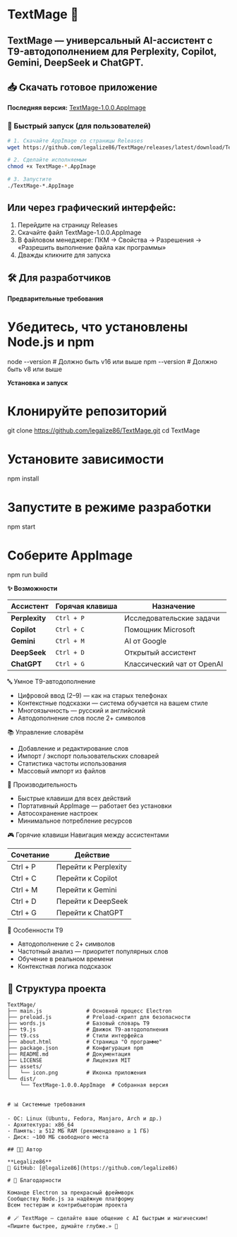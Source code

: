 # TextMage 🔮
**TextMage** — универсальный AI-ассистент с T9-автодополнением для **Perplexity**, **Copilot**, **Gemini**, **DeepSeek** и **ChatGPT**.
---
## 📥 Скачать готовое приложение
**Последняя версия:** [TextMage-1.0.0.AppImage](https://github.com/legalize86/TextMage/releases/latest)

### 🚀 Быстрый запуск (для пользователей)
```bash
# 1. Скачайте AppImage со страницы Releases
wget https://github.com/legalize86/TextMage/releases/latest/download/TextMage-1.0.0.AppImage

# 2. Сделайте исполняемым
chmod +x TextMage-*.AppImage

# 3. Запустите
./TextMage-*.AppImage

```
## Или через графический интерфейс:

1. Перейдите на страницу Releases
2. Скачайте файл TextMage-1.0.0.AppImage
3. В файловом менеджере: ПКМ → Свойства → Разрешения → «Разрешить выполнение файла как программы»
4. Дважды кликните для запуска

## 🛠️ Для разработчиков
**Предварительные требования**
# Убедитесь, что установлены Node.js и npm
node --version  # Должно быть v16 или выше
npm --version   # Должно быть v8 или выше

**Установка и запуск**
# Клонируйте репозиторий
git clone https://github.com/legalize86/TextMage.git
cd TextMage

# Установите зависимости
npm install

# Запустите в режиме разработки
npm start

# Соберите AppImage
npm run build

**✨ Возможности**

| Ассистент      | Горячая клавиша | Назначение                 |
| -------------- | --------------- | -------------------------- |
| **Perplexity** | `Ctrl + P`      | Исследовательские задачи   |
| **Copilot**    | `Ctrl + C`      | Помощник Microsoft         |
| **Gemini**     | `Ctrl + M`      | AI от Google               |
| **DeepSeek**   | `Ctrl + D`      | Открытый ассистент         |
| **ChatGPT**    | `Ctrl + G`      | Классический чат от OpenAI |


🔤 Умное T9-автодополнение

- Цифровой ввод (2–9) — как на старых телефонах
- Контекстные подсказки — система обучается на вашем стиле
- Многоязычность — русский и английский
- Автодополнение слов после 2+ символов

📚 Управление словарём

- Добавление и редактирование слов
- Импорт / экспорт пользовательских словарей
- Статистика частоты использования
- Массовый импорт из файлов

🎯 Производительность

- Быстрые клавиши для всех действий
- Портативный AppImage — работает без установки
- Автосохранение настроек
- Минимальное потребление ресурсов

🎮 Горячие клавиши
Навигация между ассистентами

| Сочетание | Действие             |
| --------- | -------------------- |
| Ctrl + P  | Перейти к Perplexity |
| Ctrl + C  | Перейти к Copilot    |
| Ctrl + M  | Перейти к Gemini     |
| Ctrl + D  | Перейти к DeepSeek   |
| Ctrl + G  | Перейти к ChatGPT    |

🔮 Особенности T9

- Автодополнение с 2+ символов
- Частотный анализ — приоритет популярных слов
- Обучение в реальном времени
- Контекстная логика подсказок

## 📁 Структура проекта

```text
TextMage/
├── main.js              # Основной процесс Electron
├── preload.js           # Preload-скрипт для безопасности
├── words.js             # Базовый словарь T9
├── t9.js                # Движок T9-автодополнения
├── t9.css               # Стили интерфейса
├── about.html           # Страница "О программе"
├── package.json         # Конфигурация npm
├── README.md            # Документация
├── LICENSE              # Лицензия MIT
├── assets/
│   └── icon.png         # Иконка приложения
└── dist/
    └── TextMage-1.0.0.AppImage  # Собранная версия


# 📊 Системные требования

- ОС: Linux (Ubuntu, Fedora, Manjaro, Arch и др.)
- Архитектура: x86_64
- Память: ≥ 512 МБ RAM (рекомендовано ≥ 1 ГБ)
- Диск: ~100 МБ свободного места

## 👨‍💻 Автор

**Legalize86**  
🔗 GitHub: [@legalize86](https://github.com/legalize86)

# 🙏 Благодарности

Команде Electron за прекрасный фреймворк
Сообществу Node.js за надёжную платформу
Всем тестерам и контрибьюторам проекта

# 🪄 TextMage — сделайте ваше общение с AI быстрым и магическим!  
«Пишите быстрее, думайте глубже.» 🚀
